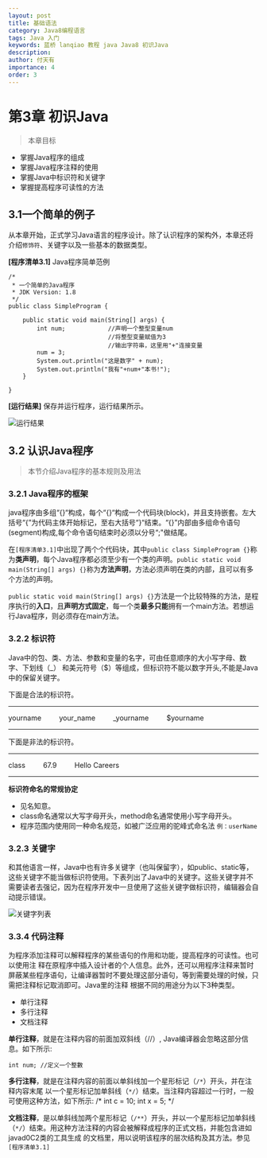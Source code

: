 ```yaml
---
layout: post
title: 基础语法
category: Java8编程语言
tags: Java 入门
keywords: 蓝桥 lanqiao 教程 java Java8 初识Java
description: 
author: 付天有
importance: 4
order: 3
---
```

# 第3章 初识Java

> 本章目标

- 掌握Java程序的组成
- 掌握Java程序注释的使用
- 掌握Java中标识符和关键字
- 掌握提高程序可读性的方法

## 3.1一个简单的例子

从本章开始，正式学习Java语言的程序设计。除了认识程序的架构外，本章还将介绍`修饰符`、关键字以及一些基本的数据类型。

**[程序清单3.1]** Java程序简单范例

	/*
	 * 一个简单的Java程序
	 * JDK Version: 1.8
	 */
	public class SimpleProgram {

		public static void main(String[] args) {
			int num;			//声明一个整型变量num
								//将整型变量赋值为3
								//输出字符串，这里用"+"连接变量
			num = 3;
			System.out.println("这是数字" + num);
			System.out.println("我有"+num+"本书!");
		}

	}

**[运行结果]**
保存并运行程序，运行结果所示。

![运行结果](http://i.imgur.com/0KGyVgT.png)

## 3.2 认识Java程序

> 本节介绍Java程序的基本规则及用法

### 3.2.1 Java程序的框架

java程序由多组“{}“构成，每个“{}“构成一个代码块(block)，并且支持嵌套。左大括号“{”为代码主体开始标记，至右大括号“}“结束。“{}”内部由多组命令语句(segment)构成,每个命令语句结束时必须以分号“;"做结尾。

在`[程序清单3.1]`中出现了两个个代码块，其中`public class SimpleProgram {}`称为**类声明**，每个Java程序都必须至少有一个类的声明。`public static void main(String[] args) {}`称为**方法声明**，方法必须声明在类的内部，且可以有多个方法的声明。

`public static void main(String[] args) {}`方法是一个比较特殊的方法，是程序执行的**入口**，且**声明方式固定**，每一个类**最多只能**拥有一个main方法。若想运行Java程序，则必须存在main方法。

### 3.2.2 标识符

Java中的包、类、方法、参数和变量的名字，可由任意顺序的大小写字母、数字、下划线（_） 和美元符号（$）等组成，但标识符不能以数字开头,不能是Java中的保留关键字。

下面是合法的标识符。

***
yourname &ensp;&ensp;&ensp;&ensp; your_name &ensp;&ensp;&ensp;&ensp; _yourname &ensp;&ensp;&ensp;&ensp; $yourname
***

下面是非法的标识符。

***
class &ensp;&ensp;&ensp;&ensp; 67.9 &ensp;&ensp;&ensp;&ensp; Hello Careers
***

**标识符命名的常规协定**

- 见名知意。
- class命名通常以大写字母开头，method命名通常使用小写字母开头。
- 程序范围内使用同一种命名规范，如被广泛应用的驼峰式命名法 `例：userName`

### 3.2.3 关键字

和其他语言一样，Java中也有许多关键字（也叫保留字），如public、static等，这些关键字不能当做标识符使用。下表列出了Java中的关键字。这些关键字并不需要读者去强记，因为在程序开发中一旦使用了这些关键字做标识符，编辑器会自动提示错误。

![关键字列表](https://coding.net/u/lanqiao/p/lanqiao/git/raw/coding-pages/public/img/Java8/2016-08-05_mainKey.png)

### 3.3.4 代码注释
为程序添加注释可以解释程序的某些语句的作用和功能，提高程序的可读性。也可以使用注 释在原程序中插入设计者的个人信息。此外，还可以用程序注释来暂时屏蔽某些程序语句，让编译器暂时不要处理这部分语句，等到需要处理的时候，只需把注释标记取消即可。Java里的注释 根据不同的用途分为以下3种类型。


- 单行注释
- 多行注释
- 文档注释

**单行注释**，就是在注释内容的前面加双斜线（//）, Java编译器会忽略这部分信息。如下所示:

    int num; //定义一个整數

**多行注释**，就是在注释内容的前面以单斜线加一个星形标记（`/*`）开头，并在注释内容末尾 以一个星形标记加单斜线（`*/`）结束。当注释内容超过一行时，一般可使用这种方法，如下所示:
	/*
	int c = 10;
	int x = 5;
	*/

**文档注释**，是以单斜线加两个星形标记（`/**`）开头，并以一个星形标记加单斜线（`*/`）结束。用这种方法注释的内容会被解释成程序的正式文档，并能包含进如javad0C2类的工具生成 的文档里，用以说明该程序的层次结构及其方法。参见`[程序清单3.1]`

